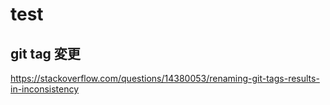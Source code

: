 # test

## git tag 変更
https://stackoverflow.com/questions/14380053/renaming-git-tags-results-in-inconsistency
